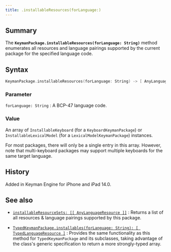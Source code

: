 ```yaml
---
title: .installableResources(forLanguage:)
---
```


## Summary

The **`KeymanPackage.installableResources(forLanguage: String)`** method
enumerates all resources and language pairings supported by the current
package for the specified language code.

## Syntax

``` swift
KeymanPackage.installableResources(forLanguage: String) -> [ AnyLanguageResource ]
```

### Parameter

`forLanguage: String`
:   A BCP-47 language code.

### Value

An array of `InstallableKeyboard` (for a `KeyboardKeymanPackage`) or `InstallableLexicalModel` (for a `LexicalModelKeymanPackage`) instances.  
  
For most packages, there will only be a single entry in this array.
However, note that multi-keyboard packages may support multiple
keyboards for the same target language.

## History

Added in Keyman Engine for iPhone and iPad 14.0.

## See also

- [`installableResourceSets: [[ AnyLanguageResource ]]`](installableResourceSets)
:   Returns a list of all resources & language pairings supported by this package.

- [`TypedKeymanPackage.installables(forLanguage: String): [ TypedLanguageResource ]`](../TypedKeymanPackage/installables_forLanguage)
:   Provides the same functionality as this method for `TypedKeymanPackage` and its subclasses, taking advantage of the class's generic specification to return a more strongly-typed array.
